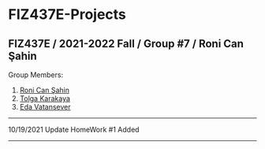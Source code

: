 # FIZ437E-Projects
FIZ437E / 2021-2022 Fall / Group #7 / Roni Can Şahin
---


Group Members:

1. [Roni Can Şahin](https://github.com/Ronican)
2. [Tolga Karakaya](https://github.com/karakayatolga)
3. [Eda Vatansever](https://github.com/edavsever)

---
10/19/2021 Update
  HomeWork #1 Added
  
---
